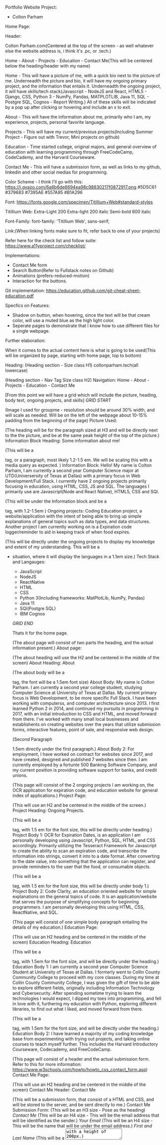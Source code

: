 Portfolio Website Project: 
- Colton Parham

Home Page: 

Header: 

Colton Parham.com(Centered at the top of the screen - as well whatever else the website address is, i think it's .pc, or .tech.)

Home - About - Projects - Education - Contact Me(This will be centered below the heading/header with my name)

Home - This will have a picture of me, with a quick bio next to the picture of me. 
  Underneadth the picture and bio, it will have my ongoing primary project, and the information that entails it. 
    Underneadth the ongoing project, it will have skills/tech stack(Javascript - NodeJS and React, HTML5 - Django, CSS, Python 3 - NumPy, Pandas, MATPLOTLIB, Java 11, SQL - Postgre SQL, Cognos - Report Writing.) All of these skills will be indicated by a pop up after clicking or hovering and include an x to exit. 

About - This will have the information about me, primarily who I am, my experience, projects, personal favorite language.

Projects - This will have my current/previous projects(Including Summer Project - Figure out with Trevor, Mini projects on github)

Education - Time started college, original majors, and general overview of education with learning programming through FreeCodeCamp, CodeCademy, and the Harvard Courseware.

Contact Me - This will have a submission form, as well as links to my github, linkedin and other social medias for programming.

Color Scheme - I think I'll go with this: 
  https://i.gyazo.com/6a6b6de6694ea98c98830217f0872917.png
    #5D5C61
      #379683
        #7395AE
          #557A95
            #B1A296

Font:
https://fonts.google.com/specimen/Titillium+Web#standard-styles

Titillium Web:
  Extra-Light 200
    Extra-light 200 italic
      Semi-bold 600 italic

Font-Family: 
  font-family: 'Titillium Web', sans-serif;

Link:(When linking fonts make sure to fit, refer back to one of your projects)
  <link rel="preconnect" href="https://fonts.gstatic.com">
<link href="https://fonts.googleapis.com/css2?family=Titillium+Web:ital,wght@0,200;1,200;1,600&display=swap" rel="stylesheet">

Refer here for the check list and follow suite: 
https://www.a11yproject.com/checklist/

Implementations: 

  - Contact Me form
  - Search Button(Refer to Fullstack notes on Github)
  - Animations (prefers-reduced-motion)
  - Interaction for the buttons. 

Git implementation: 
https://education.github.com/git-cheat-sheet-education.pdf

Specfics on Features:
  - Shadow on button, when hovering, since the text will be that cream color, will use a muted blue as the high light color. 
  - Seperate pages to demonstrate that I know how to use different files for a single webpage. 


Further elaboration: 


When it comes to the actual content here is what is going to be used(This will be organized by page, starting with home page, top to bottom)

Heading:
(Heading section - Size class H1) 
coltonparham.tech(all lowercase)

(Heading section - Nav Tag Size class H2)
Navigation: Home - About - Projects - Education - Contact Me

[From this point we will have a grid which will include the picture, heading, body text, ongoing projects, and skills]
*GRID START*

(Image I used for groupme - resolution should be around 30% width, and will scale as needed. Will be on the left of the webpage about 10-15% padding from the beginning of the page) 
Picture Used:

(The heading will be for the paragraph sized at H3 and will be directly next to the the picture, and be at the same peak height of the top of the picture.)
Information Block Heading: Some information about me! 

(This will be a <p> tag, or a paragraph, most likely 1.2-1.5 em. We will be scaling this with a media query as expected. )
Information Block: Hello! My name is Colton Parham, I am currently a second year Computer Science major at UTD(Universersity of Texas at Dallas) with a primary focus in Web Development/Full Stack. I currently have 2 ongoing projects primarily focusing in education, using HTML, CSS, JS and SQL. The languages I primarily use are Javascript(Node and React Native), HTML5, CSS and SQl. 

(This will be under the Information block and be a <p> tag, with 1.2-1.5em )
Ongoing projects: Coding Education project, a website/application with the intent of being able to bring up simple explanations of general topics such as data types, and data structures. Another project I am currently working on is a Expiration code logger/reminder to aid in keeping track of when food expires. 

(This will be directly under the ongoing projects to display my knowledge and extent of my understanding. This will be a <ul> <li> situation, where it will display the languages in a 1.1em size.)
Tech Stack and Langauges: 
  - JavaScript
  - NodeJS
  - ReactNative
  - HTML 
  - CSS
  - Python 3(Including frameworks: MatPlotLib, NumPy, Pandas)
  - Java 11
  - SQl(Postgre SQL)
  - IBM Cognos


*GRID END*

Thats it for the home page.

(The about page will consist of two parts the heading, and the actual information present.)
About page: 

(The about heading will use the H2 and be centered in the middle of the screen)
About Heading: About

(The about body will be a <p> tag, the font will be a 1.5em font size)
About Body: My name is Colton Parham. I am currently a second year college student, studying Computer Science at University of Texas at Dallas. My current primary focus is Web Development, to be more specific Full Stack. I have been working with computerss, and computer archictecture since 2013. I first learned Python 2 in 2014, and continued my pursuits in programming in 2017, with an initial introduction to CSS and HTML, and moved forward from there. I've worked with many small local businesses and establishents on creating websites over the years that utilize submission forms, interactive features, point of sale, and responsive web design. 

(Second Paragraph <p> 1.5em directly under the first paragraph.)
About Body 2: For employment, I have worked on contract for websites since 2017, and have created, designed and published 7 websites since then. I am currently employed by a fortunte 500 Banking Software Company, and my current position is providing software support for banks, and credit unions. 

(This page will consist of the 2 ongoing projects I am working on, the OCR application for expiration code, and education website for general index of applications.)
Project Page:

(This will use an H2 and be centered in the middle of the screen.)
Project Heading: Ongoing Projects.

(This will be a <p> tag, with 1.5 em for the font size, this will be directly under heading.)
Project Body 1: OCR for Expiration Dates, is an application I am personally developing using Javascript, Python, SQL, HTML, and CSS accordingly. Primarily utilizing the Tesseract Framework for Javascript to create the ability to scan an expiration code, and transcribe the information into strings, convert it into to a date format. After converting to the date value, into something that the application can register, and provide reminders to the user that the food, or consumable objects. 

(This will be a <p> tag, with 1.5 em for the font size, this will be directly under body 1.)
Project Body 2: Code Clarity, an education oriented website for simple explanations on the general topics of code. It is an application/website that serves the purpose of simplifying concepts for beginning programmers. I am personally developing this using HTML, CSS, ReactNative, and SQL. 

(This page will consist of one simple body paragraph entailing the details of my education.)
Education Page: 

(This will use an H2 heading and be centered in the middle of the screen)
Education Heading: Education

(This will be a <p> tag, with 1.5em for the font size, and will be directly under the heading.)
Education Body 1: I am currently a second year Computer Science Student at University of Texas at Dallas. I formerly went to Collin County Community College to proceed with my core classes. During my time at Collin County Community College, I was given the gift of time to be able to explore different fields, originally including Information Technology and Cybersecurity. After spending sometime trying to learn the technologies I would expect, I dipped my toes into programming, and fell in love with it, furthering my education with Python, exploring different libraries, to find out what I liked, and moved forward from there. 

(This will be a <p> tag, with 1.5em for the font size, and will be directly under the heading.)
Education Body 2: I have learned a majority of my coding knowledge base from experimenting with trying out projects, and taking online courses to teach myself further. This includes the Harvard Introductory Courseware, Codecademy, and FreeCodeCamp. 

(This page will consist of a header and the actual submission form. Refer to this for more information: https://www.w3schools.com/howto/howto_css_contact_form.asp)
Contact Me Page:

(This will use an H2 heading and be centered in the middle of the screen)
Contact Me Header: Contact Me

(This will be a submission form, that consist of a HTML and CSS, and will be stored to the server, and be sent directly to me.)
Contact Me Submission Form: 
  (This will be an H3 size - Pose as the heading)
  *Contact Me*
    (This will be an H4 size - This will be the email address that will be identified as the sender.)
      *Your Email*
        (This will be an H4 size - This will be the name that will be under the email address.)
          *First and Last Name*
            (This will be a <textarea> with a height of 200px.)
              *Messsage*

(Going to be creating a wireframe using JustInMind)
WireFrame: Will be sectioned off like any other 

Touching back onto design: 
What we will be needing to do is apply apply everything seperately and accordingly, and try to match everything as much as possible to be the same positioning to be universally coherent. 

As well the styles.css file will be attached to all the HTML files due to the simplifications and making things work in unison, and allocate less resources to make the page run faster.

As well - Don't forget to copy some of the information from the index page for the skelton to aide in making some things more universal. And also don't forget to link the files to each nav bar link.

Also do not forget the footer for each page - consistancy is key, and for those elements, we will have those in the default setting. 

Since the home page is pretty much done, we need to finish adding the information to the rest of the pages, and we will modify all of this within the css file to make sure that everything looks great. 

Follow up with this information to create the links for the webpage - maybe touch back to the codecademy example: https://www.yourhtmlsource.com/myfirstsite/basiclinks.html

ALSO DO NOT FORGET TO COMMIT - THEN PUSH ! 

Alright looks like a majority of the information is already on the HTML files(booyah!)

So the next step is actually applying the universal functions like media queries, html stuff, and universal traits like centering of the universal nav, and the styling. 

I would also like to include simple animations like shadows over.

-UPDATE-
Changed the font to Yantramanav.

Furthering research to develop the nav bar to work together correctly. 

-UPDATE-

Refer to DAY96 for grid info.

Reference information: 
.container {
  display: grid;
  max-width: 900px;
  position: relative;
  margin: auto;
  grid-template-areas: "head head"
                       "nav nav" 
                       "info services"
                       "footer footer";
  grid-template-rows: 300px 120px 800px 120px;
  grid-template-columns: 1fr 3fr; 
}
 
header {
  grid-area: head;
} 
 
nav {
  grid-area: nav;
} 
 
.info {
  grid-area: info;
} 
 
.services {
  grid-area: services;
}
 
footer {
  grid-area: footer;
} 

-UPDATE FOR END OF NIGHT- 

What we are looking to do next is that we are going to start a grid, and get everything in the direction as in accordance to what we did on the prototype. 

Before I forget - in js make a function that will make it so that whenever the user is entering my email address it will not send - and display an error. 

https://www.freecodecamp.org/news/how-to-create-an-image-gallery-with-css-grid-e0f0fd666a5c/

Getting rid of this code: 
.image{
  grid-area: image;
  max-width: 10%;
  overflow: visible;
}
 
.someinfo {
  grid-area: someinfo;
  margin-left: 50%;
} 
 
.homebody1 {
  grid-area: homebody1;
  margin-left: 50%;
} 
 
.ongoingprojectheader {
  grid-area: ongoingprojectheader;
  margin-left: 50%;
} 
 
.homebody2 {
  grid-area: homebody2;
  margin-left: 50%;
}
 
.techstackhead {
  grid-area: techstackhead;
  margin-left: 50%;
} 

.techstack{
  grid-area: techstack;
  margin-left: 50%;
}

/*Added Temp?*/
.logo{
  grid-area: logo;
}

.h1heading{
  grid-area: h1heading;
}

.nav-items{
  grid-area: nav-items;
  
}

footer{
  
  grid-area: footer;
}

/*
Currently Testing

@media (min-width: 500px){
  .grid1 {
    display: grid;
    max-width: 1100px;
    position: relative;
    margin: auto;
    grid-template-areas: "coltonpicture someinfo"
                         "coltonpicture homebody1" 
                         "coltonpicture ongoingprojectheader"
                         "coltonpicture homebody3"
                         "techstackhead techstackhead"
                         "techstack techstack";
    grid-template-rows: 300px 120px 800px 120px;
    grid-template-columns: 1fr 3fr; 
  }
}
*/

/*Testing*/
.grid1{
  display: grid;
  gap: 20px;
  grid-template-areas:
  "h1heading"
  "logo"
  "nav-items"
  "someinfo"
  "homebody1"
  "image"
  "ongoingprojectheader"
  "homebody2"
  "techstackhead"
  "techstack"
  "footerhome";
  height: 1000px;
  
}

/*Take a look into this and rearrange as needed. - Since we got the majority part of the grid working - we have a better footing than before*/
@media (min-width: 500px){
  .grid1 {
    display: grid;
    max-width: 1850px;
    position: relative;
    margin: auto;
    grid-template-areas: "h1heading h1heading"
                         "logo logo" 
                         "nav-items nav-items"
                         "someinfo someinfo"
                         "image homebody1"
                         "image ongoingprojectheader"
                         "image homebody2"
                         "image techstackhead"
                         "image techstack"
                         "footer footer";
                         /*Adjust these parameters as needed.*/
    grid-template-rows: 200px 1000px 100px 600px;
    grid-template-columns: 1fr 3fr;
  }
  .someinfo .homebody1 .ongoingprojectheader .homebody2 {
    grid-auto-flow: column;
  }
}

Reason being that I got rid of this code is that it simply does not work. Will be going with the more pain in the side method. But hopefully that will provide fruition. 

(BACKUP CODE - INCASE THIS DOES NOT WORK AS NEEDED.)
<!DOCTYPE html>
<!--Misc Important stuff-->
<html lang en>
  <head>
    <title>Colton Parham's Portfolio</title>
    <link rel = "stylesheet" href = "./styles.css">
  </head>

<body>
  <!--Process of revising-->
<div class = "grid1">

  <div class = "grid_item h1heading">
    <h1 class = "grid_object"> coltonparham.tech </h1>
  </div>

  <header>
    <div class = "grid_item logo">
      <h2 class = "grid_object">Colton Parham</h2>
    </div>

    
    <div class = "grid_item nav-items">
      <nav class = "grid_object">
        <li class = "nav-item">
          <a href = "#home">Home</a>
        </li>
        <li class = "nav-item"></li>
          <a href = "#about">About</a>
        </li>
        <li class = "nav-item"></li>
          <a href = "#projects">Projects</a>
        </li>
        <li class = "nav-item"></li>
          <a href = "#education">Education</a>
        </li>
        <li class = "nav-item"></li>
          <a href = "#contact-me">Contact Me</a>
        </li>
      </ul>
    </nav>
    </div>
  </header>
      <!--Main Information for home page will be on a grid.
      
      GRID START 

      Temp comment possibly to test.
  <div class = "grid1">

    -->

    
    <main>
      <section id = "home-info">

        <div class = "grid_item someinfo">
          <h2 class = "grid_object">Some information about me!</h2>
        </div>
          <!--Body Paragraph 1-->
          <div class = "grid_item homebody1">
            <p class = "grid_object">Hello! My name is Colton Parham, I am currently a second year Computer Science major at UTD(Universersity of Texas at Dallas) with a primary focus in Web Development/Full Stack. I currently have 2 ongoing projects primarily focusing in education, using HTML, CSS, JS and SQL. The languages I primarily use are Javascript(Node and React Native), HTML5, CSS and SQL.</p>
          </div>  
            <!--Revise this area to check to see if feasible-->
            <!--Before getting further make sure you are commiting to a fork instead of the repo itself, reference some forums online and check to make sure everything is working as intended before putting more work in. Also do not be afraid to reference to the other project we have saved on here for extra help if needed.-->
            <!--Read through this:
            https://stackoverflow.com/questions/11173971/commits-not-showing-up-on-github
            -->

          <div class = "grid_item ongoingprojectheader">
            <h2 class = "grid_object">Ongoing Projects</h2>
          </div>
          
            <div class = "grid_item homebody2">
              <p class = "grid_object">Coding Education project, a website/application with the intent of being able to bring up simple explanations of general topics such as data types, and data structures. Another project I am currently working on is a Expiration code logger/reminder to aid in keeping track of when food expires.</p>
            </div>

        <!--Tech Stack Heading-->
        <div class = "grid_item techstackhead">  
          <h2 class = "grid_object">Tech Stack and Skills</h2>
        </div>
        <!--Tech Stack Information in ul.-->
          <div class = "grid_item techstack">
            <ul class = "grid_object">
              <li>JavaScript(NodeJS and React Native)</li>
              <li>HTML5</li>
              <li>CSS</li>
              <li>Python 3 (MatPlotLib, Numpy, Pandas, and Jupyter</li>
              <li>Java 11</li>
              <li>SQL/noSQL(Postgre SQL)</li>
              <li>Git</li>
              <li>IBM Cognos</li>
            </ul>
          </div>

        <!--<div> Temporarily commenting this out for testing-->

        <!--Div for picture-->
        <div class = "grid_item image">
          <img src = "portfolio-picture.jpg" alt = "A Picture of me was supposed to be here...." class = "grid_object">
        </div>
        <!--Picture Div end-->


      
    </section>
    </main>
  

  <div class = "gird_item footer">
    <footer class = "grid_object">Created, and Designed by Colton Parham</footer>
  </div>

  <!--Grid End Div-->
</div>
  </body>
</html>

(CODE END)

- Also do not forget to have links to each webpage or part of the website. If can condense, do it. 

Following back into it, we are looking to add the everything to one page if possible, with the nature of the grid being a massive pain in the ass. 

So after looking through the nav-items, its become apparent that we can do a media query to resize it to make the elements scale correctly, and styling is definitely needed as it looks cheap, and lame. 

FINISHED WITH REVISION ONE! Also deleted files that were not in use due to me not seeing a purpose for them. 